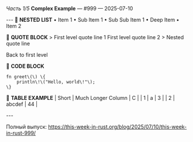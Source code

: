 *Часть 1/5*
**Complex Example** — \#999 — 2025\-07\-10

\-\-\-
📰 **NESTED LIST**
• Item 1
  • Sub Item 1
    • Sub Sub Item 1
      • Deep Item
• Item 2

📰 **QUOTE BLOCK**
\> First level quote line 1 First level quote line 2
\> Nested quote line

Back to first level

📰 **CODE BLOCK**
```
fn greet\(\) \{
    println\!\("Hello, world\!"\);
\}
```

📰 **TABLE EXAMPLE**
| Short | Much Longer Column | C  |
| 1     | a                  | 3  |
| 2     | abcdef             | 44 |

\-\-\-

Полный выпуск: [https://this\-week\-in\-rust\.org/blog/2025/07/10/this\-week\-in\-rust\-999/](https://this-week-in-rust.org/blog/2025/07/10/this-week-in-rust-999/)

